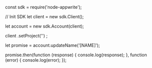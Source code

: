 const sdk = require('node-appwrite');

// Init SDK
let client = new sdk.Client();

let account = new sdk.Account(client);

client
    .setProject('')
;

let promise = account.updateName('[NAME]');

promise.then(function (response) {
    console.log(response);
}, function (error) {
    console.log(error);
});